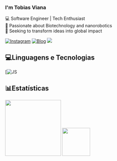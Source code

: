 ### I'm Tobias Viana
💻 Software Engineer | Tech Enthusiast  
🧬 Passionate about Biotechnology and nanorobotics   
🚀 Seeking to transform ideas into global impact

[![Instagram](https://img.shields.io/badge/Instagram-E4405F?style=for-the-badge&logo=instagram&logoColor=white)](https://instagram.com/tobiasviana._)
[![Blog](https://img.shields.io/badge/LinkedIn-0077B5?style=for-the-badge&logo=linkedin&logoColor=white)](https://www.linkedin.com/in/tobias-viana-a18a0133b/)
<a href="mailto:tobias.araujo@sou.inteli.edu.br"><img src="https://img.shields.io/badge/Gmail-D14836?style=for-the-badge&logo=gmail&logoColor=white"></a>

## 💻Linguagens e Tecnologias
[![JS](https://img.shields.io/badge/JavaScript-F7DF1E?style=for-the-badge&logo=javascript&logoColor=black)

## 📊Estatísticas
<div>
<img height="180em" src=https://github-readme-stats.vercel.app/api?username=Tobias-Viana&theme=midnight-purple>

<img height="90em" src="https://github-readme-stats.vercel.app/api/top-langs/?username=Tobias-Viana&layout=compact&langs_count-16&theme=midnight-purple" target="_blank">
</div>
